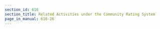 ```yaml
---
section_id: 616
section_title: Related Activities under the Community Rating System
page_in_manual: 610-26
---
```

